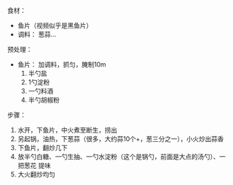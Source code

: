 
食材：

* 鱼片（视频似乎是黑鱼片）
* 调料： 葱蒜...

预处理：

* 鱼片： 加调料，抓匀，腌制10m
  1. 半勺盐
  2. 1勺淀粉
  3. 一勺料酒
  4. 半勺胡椒粉

步骤：

1. 水开，下鱼片，中火煮至断生，捞出
2. 另起锅，油热，下葱蒜（很多，大约蒜10个+，葱三分之一），小火炒出蒜香
3. 下鱼片，翻炒几下
4. 放半勺白糖、一勺生抽、一勺水淀粉（这个是锅勺，前面是大点的汤勺）、一把葱花 提味
5. 大火翻炒均匀
